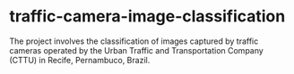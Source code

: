 # traffic-camera-image-classification
The project involves the classification of images captured by traffic cameras operated by the Urban Traffic and Transportation Company (CTTU) in Recife, Pernambuco, Brazil.
